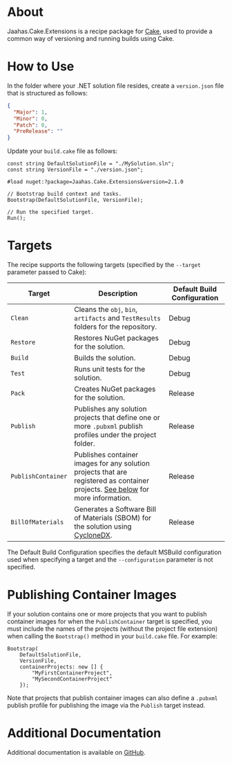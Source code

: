 # About

Jaahas.Cake.Extensions is a recipe package for [Cake](https://cakebuild.net), used to provide a common way of versioning and running builds using Cake.

# How to Use

In the folder where your .NET solution file resides, create a `version.json` file that is structured as follows:

```json
{
  "Major": 1,
  "Minor": 0,
  "Patch": 0,
  "PreRelease": ""
}
```

Update your `build.cake` file as follows:

```cake
const string DefaultSolutionFile = "./MySolution.sln";
const string VersionFile = "./version.json";

#load nuget:?package=Jaahas.Cake.Extensions&version=2.1.0

// Bootstrap build context and tasks.
Bootstrap(DefaultSolutionFile, VersionFile);

// Run the specified target.
Run();
```

# Targets

The recipe supports the following targets (specified by the `--target` parameter passed to Cake):

| Target | Description | Default Build Configuration |
| ------ | ----------- | --------------------------- |
| `Clean` | Cleans the `obj`, `bin`, `artifacts` and `TestResults` folders for the repository. | Debug |
| `Restore` | Restores NuGet packages for the solution. | Debug |
| `Build` | Builds the solution. | Debug |
| `Test` | Runs unit tests for the solution. | Debug |
| `Pack` | Creates NuGet packages for the solution. | Release |
| `Publish` | Publishes any solution projects that define one or more `.pubxml` publish profiles under the project folder. | Release |
| `PublishContainer` | Publishes container images for any solution projects that are registered as container projects. [See below](#publishing-container-images) for more information. | Release |
| `BillOfMaterials` | Generates a Software Bill of Materials (SBOM) for the solution using [CycloneDX](https://github.com/CycloneDX/cyclonedx-dotnet). | Release |

The Default Build Configuration specifies the default MSBuild configuration used when specifying a target and the `--configuration` parameter is not specified.

# Publishing Container Images

If your solution contains one or more projects that you want to publish container images for when the `PublishContainer` target is specified, you must include the names of the projects (without the project file extension) when calling the `Bootstrap()` method in your `build.cake` file. For example:

```cake
Bootstrap(
    DefaultSolutionFile, 
    VersionFile, 
    containerProjects: new [] {
        "MyFirstContainerProject",
        "MySecondContainerProject"
    });
```

Note that projects that publish container images can also define a `.pubxml` publish profile for publishing the image via the `Publish` target instead.

# Additional Documentation

Additional documentation is available on [GitHub](https://github.com/wazzamatazz/cake-recipes).
